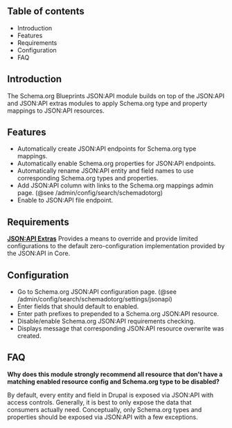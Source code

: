 Table of contents
-----------------

* Introduction
* Features
* Requirements
* Configuration
* FAQ


Introduction
------------

The Schema.org Blueprints JSON:API module builds on top of the JSON:API 
and JSON:API extras modules to apply Schema.org type and property mappings 
to JSON:API resources.


Features
--------

- Automatically create JSON:API endpoints for Schema.org type mappings.
- Automatically enable Schema.org properties for JSON:API endpoints.
- Automatically rename JSON:API entity and field names to use corresponding 
  Schema.org types and properties.
- Add JSON:API column with links to the Schema.org mappings admin page. 
  (@see /admin/config/search/schemadotorg)
- Enable to JSON:API file endpoint.


Requirements
------------

**[JSON:API Extras](https://www.drupal.org/project/jsonapi_extras)**
Provides a means to override and provide limited configurations to the default 
zero-configuration implementation provided by the JSON:API in Core.


Configuration
-------------

- Go to Schema.org JSON:API configuration page.
  (@see /admin/config/search/schemadotorg/settings/jsonapi)
- Enter fields that should default to enabled.
- Enter path prefixes to prepended to a Schema.org JSON:API resource.
- Disable/enable Schema.org JSON:API requirements checking.
- Displays message that corresponding JSON:API resource overwrite was created.


FAQ
---

**Why does this module strongly recommend all resource that don't have a 
  matching enabled resource config and Schema.org type to be disabled?**

By default, every entity and field in Drupal is exposed via JSON:API with 
access controls. Generally, it is best to only expose the data that  
consumers actually need. Conceptually, only Schema.org types and properties
should be exposed via JSON:API with a few exceptions.
